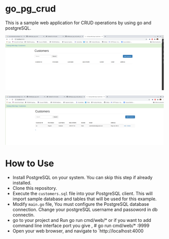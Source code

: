 # go_pg_crud

This is a sample web application for CRUD operations by using go and postgreSQL. 


![2.png](https://github.com/chittibc/go_pg_crud/blob/master/2.png)


![1.png](https://github.com/chittibc/go_pg_crud/blob/master/1.png)

# How to Use

* Install PostgreSQL on your system. You can skip this step if already installed.
* Clone this repository.
* Execute the `customers.sql` file into your PostgreSQL client. This will import sample database and tables that will be used for this example.
* Modify `main.go` file, You must configure the PostgreSQL database connection. Change your postgreSQL username and passoword in db connectin. 
* go to your project and Run go run cmd/web/* or if you want to add command line interface port you give , # go run cmd/web/* :9999 
* Open your web browser, and navigate to `http://localhost:4000
